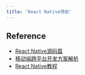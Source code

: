 ```yaml
---
title: 'React Native导航'
---
```


## Reference

- [React Native源码篇](https://github.com/sucese/react-native/tree/master/doc)
- [移动端跨平台开发方案解析](https://www.jianshu.com/p/702e0546c8de)
- [React Native教程](https://wiki.imooc.com/reactnative/introduce.html)